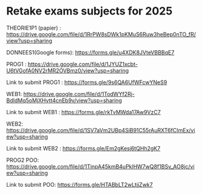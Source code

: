 # Retake exams subjects for 2025

THEORIE1P1 (papier) : https://drive.google.com/file/d/1RrPW8sDWk1pKMuS6Ruw3heBep0nTO_fR/view?usp=sharing

DONNEES1(Google forms): <https://forms.gle/u4XDK8JVteVBBBqE7>

PROG1 : <https://drive.google.com/file/d/1JYUZ1xcbt-U6tVGofA0NV2rMR2OVBmz0/view?usp=sharing>

Link to submit PROG1 : <https://forms.gle/9s6QA6UfWFcwYNeS9>

WEB1: <https://drive.google.com/file/d/1TodWYf2Rj-BdIdMq5oMjXHvtt4cnEb9v/view?usp=sharing>

Link to submit WEB1 : <https://forms.gle/rkTvMWda17Aw9VzC7>

WEB2: <https://drive.google.com/file/d/1SV7aVm2UBp4SiB91C55rAuRXT6fCImEx/view?usp=sharing>

Link to submit WEB2 : <https://forms.gle/Em2gKesj6tQHh2gK7>

PROG2 POO: <https://drive.google.com/file/d/1TinpA45kmB4uPklHW7wQ8f1BSv_AO8jc/view?usp=sharing>

Link to submit POO: <https://forms.gle/HTABbLT2wLtjjZwk7>
